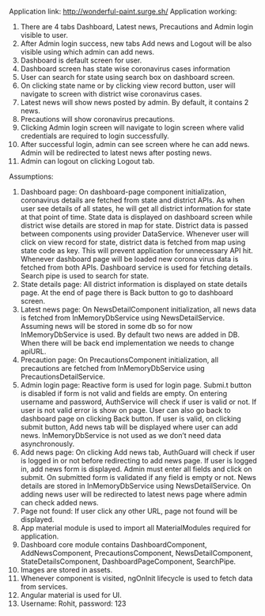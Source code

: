 Application link: http://wonderful-paint.surge.sh/
Application working:
1.	There are 4 tabs Dashboard, Latest news, Precautions and Admin login visible to user.
2.	After Admin login success, new tabs Add news and Logout will be also visible using which admin can add news.
3.	Dashboard is default screen for user.
4.	Dashboard screen has state wise coronavirus cases information
5.	User can search for state using search box on dashboard screen.
6.	On clicking state name or by clicking view record button, user will navigate to screen with district wise coronavirus cases.
7.	Latest news will show news posted by admin. By default, it contains 2 news.
8.	Precautions will show coronavirus precautions.
9.	Clicking Admin login screen will navigate to login screen where valid credentials are required to login successfully.
10.	After successful login, admin can see screen where he can add news. Admin will be redirected to latest news after posting news.
11.	Admin can logout on clicking Logout tab.


Assumptions:
1.	Dashboard page:  On dashboard-page component initialization, coronavirus details are fetched from state and district APIs. As when user see details of all states, he will get all district information for state at that point of time. State data is displayed on dashboard screen while district wise details are stored in map for state. District data is passed between components using provider DataService. Whenever user will click on view record for state, district data is fetched from map using state code as key. This will prevent application for unnecessary API hit. Whenever dashboard page will be loaded new corona virus data is fetched from both APIs. Dashboard service is used for fetching details. Search pipe is used to search for state.
2.	State details page: All district information is displayed on state details page. At the end of page there is Back button to go to dashboard screen.
3.	Latest news page: On NewsDetailComponent initialization, all news data is fetched from InMemoryDbService using NewsDetailService. Assuming news will be stored in some db so for now InMemoryDbService is used. By default two news are added in DB. When there will be back end implementation we needs to change apiURL.
4.	Precaution page: On PrecautionsComponent initialization, all precautions are fetched from InMemoryDbService using PrecautionsDetailService. 
5.	Admin login page: Reactive form is used for login page. Submi.t button is disabled if form is not valid and fields are empty. On entering username and password, AuthService will check if user is valid or not. If user is not valid error is show on page. User can also go back to dashboard page on clicking Back button. If user is valid, on clicking submit button, Add news tab will be displayed where user can add news. InMemoryDbService is not used as we don’t need data asynchronously. 
6.	Add news page: On clicking Add news tab, AuthGuard will check if user is logged in or not before redirecting to add news page. If user is logged in, add news form is displayed. Admin must enter all fields and click on submit. On submitted form is validated if any field is empty or not. News details are stored in InMemoryDbService using NewsDetailService. On adding news user will be redirected to latest news page where admin can check added news.
7.	Page not found: If user click any other URL, page not found will be displayed.
8.	App material module is used to import all MaterialModules required for application.
9.	Dashboard core module contains DashboardComponent, AddNewsComponent, PrecautionsComponent, NewsDetailComponent, StateDetailsComponent, DashboardPageComponent, SearchPipe.
10.	Images are stored in assets.
11.	Whenever component is visited, ngOnInit lifecycle is used to fetch data from services.
12.	Angular material is used for UI.
13.	Username: Rohit, password: 123
